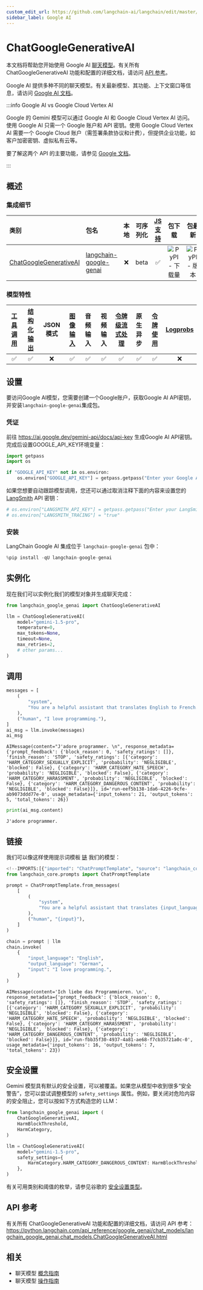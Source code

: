 ```yaml
---
custom_edit_url: https://github.com/langchain-ai/langchain/edit/master/docs/docs/integrations/chat/google_generative_ai.ipynb
sidebar_label: Google AI
---
```

# ChatGoogleGenerativeAI

本文档将帮助您开始使用 Google AI [聊天模型](/docs/concepts/#chat-models)。有关所有 ChatGoogleGenerativeAI 功能和配置的详细文档，请访问 [API 参考](https://python.langchain.com/api_reference/google_genai/chat_models/langchain_google_genai.chat_models.ChatGoogleGenerativeAI.html)。

Google AI 提供多种不同的聊天模型。有关最新模型、其功能、上下文窗口等信息，请访问 [Google AI 文档](https://ai.google.dev/gemini-api/docs/models/gemini)。

:::info Google AI vs Google Cloud Vertex AI

Google 的 Gemini 模型可以通过 Google AI 和 Google Cloud Vertex AI 访问。使用 Google AI 只需一个 Google 账户和 API 密钥。使用 Google Cloud Vertex AI 需要一个 Google Cloud 账户（需签署条款协议和计费），但提供企业功能，如客户加密密钥、虚拟私有云等。

要了解这两个 API 的主要功能，请参见 [Google 文档](https://cloud.google.com/vertex-ai/generative-ai/docs/migrate/migrate-google-ai#google-ai)。

:::

## 概述
### 集成细节

| 类别 | 包名 | 本地 | 可序列化 | [JS 支持](https://js.langchain.com/docs/integrations/chat/google_generativeai) | 包下载 | 包最新 |
| :--- | :--- | :---: | :---: |  :---: | :---: | :---: |
| [ChatGoogleGenerativeAI](https://python.langchain.com/api_reference/google_genai/chat_models/langchain_google_genai.chat_models.ChatGoogleGenerativeAI.html) | [langchain-google-genai](https://python.langchain.com/api_reference/google_genai/index.html) | ❌ | beta | ✅ | ![PyPI - 下载量](https://img.shields.io/pypi/dm/langchain-google-genai?style=flat-square&label=%20) | ![PyPI - 版本](https://img.shields.io/pypi/v/langchain-google-genai?style=flat-square&label=%20) |

### 模型特性
| [工具调用](/docs/how_to/tool_calling) | [结构化输出](/docs/how_to/structured_output/) | JSON模式 | [图像输入](/docs/how_to/multimodal_inputs/) | 音频输入 | 视频输入 | [令牌级流式处理](/docs/how_to/chat_streaming/) | 原生异步 | [令牌使用](/docs/how_to/chat_token_usage_tracking/) | [Logprobs](/docs/how_to/logprobs/) |
| :---: | :---: | :---: | :---: |  :---: | :---: | :---: | :---: | :---: | :---: |
| ✅ | ✅ | ❌ | ✅ | ✅ | ✅ | ✅ | ✅ | ✅ | ❌ |

## 设置

要访问Google AI模型，您需要创建一个Google账户，获取Google AI API密钥，并安装`langchain-google-genai`集成包。

### 凭证

前往 https://ai.google.dev/gemini-api/docs/api-key 生成Google AI API密钥。完成后设置GOOGLE_API_KEY环境变量：


```python
import getpass
import os

if "GOOGLE_API_KEY" not in os.environ:
    os.environ["GOOGLE_API_KEY"] = getpass.getpass("Enter your Google AI API key: ")
```

如果您想要自动跟踪模型调用，您还可以通过取消注释下面的内容来设置您的 [LangSmith](https://docs.smith.langchain.com/) API 密钥：


```python
# os.environ["LANGSMITH_API_KEY"] = getpass.getpass("Enter your LangSmith API key: ")
# os.environ["LANGSMITH_TRACING"] = "true"
```

### 安装

LangChain Google AI 集成位于 `langchain-google-genai` 包中：


```python
%pip install -qU langchain-google-genai
```

## 实例化

现在我们可以实例化我们的模型对象并生成聊天完成：


```python
from langchain_google_genai import ChatGoogleGenerativeAI

llm = ChatGoogleGenerativeAI(
    model="gemini-1.5-pro",
    temperature=0,
    max_tokens=None,
    timeout=None,
    max_retries=2,
    # other params...
)
```

## 调用


```python
messages = [
    (
        "system",
        "You are a helpful assistant that translates English to French. Translate the user sentence.",
    ),
    ("human", "I love programming."),
]
ai_msg = llm.invoke(messages)
ai_msg
```



```output
AIMessage(content="J'adore programmer. \n", response_metadata={'prompt_feedback': {'block_reason': 0, 'safety_ratings': []}, 'finish_reason': 'STOP', 'safety_ratings': [{'category': 'HARM_CATEGORY_SEXUALLY_EXPLICIT', 'probability': 'NEGLIGIBLE', 'blocked': False}, {'category': 'HARM_CATEGORY_HATE_SPEECH', 'probability': 'NEGLIGIBLE', 'blocked': False}, {'category': 'HARM_CATEGORY_HARASSMENT', 'probability': 'NEGLIGIBLE', 'blocked': False}, {'category': 'HARM_CATEGORY_DANGEROUS_CONTENT', 'probability': 'NEGLIGIBLE', 'blocked': False}]}, id='run-eef5b138-1da6-4226-9cfe-ab9073ddd77e-0', usage_metadata={'input_tokens': 21, 'output_tokens': 5, 'total_tokens': 26})
```



```python
print(ai_msg.content)
```
```output
J'adore programmer.
```
## 链接

我们可以像这样使用提示词模板 [链](/docs/how_to/sequence/) 我们的模型：


```python
<!--IMPORTS:[{"imported": "ChatPromptTemplate", "source": "langchain_core.prompts", "docs": "https://python.langchain.com/api_reference/core/prompts/langchain_core.prompts.chat.ChatPromptTemplate.html", "title": "ChatGoogleGenerativeAI"}]-->
from langchain_core.prompts import ChatPromptTemplate

prompt = ChatPromptTemplate.from_messages(
    [
        (
            "system",
            "You are a helpful assistant that translates {input_language} to {output_language}.",
        ),
        ("human", "{input}"),
    ]
)

chain = prompt | llm
chain.invoke(
    {
        "input_language": "English",
        "output_language": "German",
        "input": "I love programming.",
    }
)
```



```output
AIMessage(content='Ich liebe das Programmieren. \n', response_metadata={'prompt_feedback': {'block_reason': 0, 'safety_ratings': []}, 'finish_reason': 'STOP', 'safety_ratings': [{'category': 'HARM_CATEGORY_SEXUALLY_EXPLICIT', 'probability': 'NEGLIGIBLE', 'blocked': False}, {'category': 'HARM_CATEGORY_HATE_SPEECH', 'probability': 'NEGLIGIBLE', 'blocked': False}, {'category': 'HARM_CATEGORY_HARASSMENT', 'probability': 'NEGLIGIBLE', 'blocked': False}, {'category': 'HARM_CATEGORY_DANGEROUS_CONTENT', 'probability': 'NEGLIGIBLE', 'blocked': False}]}, id='run-fbb35f30-4937-4a81-ae68-f7cb35721a0c-0', usage_metadata={'input_tokens': 16, 'output_tokens': 7, 'total_tokens': 23})
```


## 安全设置

Gemini 模型具有默认的安全设置，可以被覆盖。如果您从模型中收到很多“安全警告”，您可以尝试调整模型的 `safety_settings` 属性。例如，要关闭对危险内容的安全阻止，您可以按如下方式构造您的 LLM：


```python
from langchain_google_genai import (
    ChatGoogleGenerativeAI,
    HarmBlockThreshold,
    HarmCategory,
)

llm = ChatGoogleGenerativeAI(
    model="gemini-1.5-pro",
    safety_settings={
        HarmCategory.HARM_CATEGORY_DANGEROUS_CONTENT: HarmBlockThreshold.BLOCK_NONE,
    },
)
```

有关可用类别和阈值的枚举，请参见谷歌的 [安全设置类型](https://ai.google.dev/api/python/google/generativeai/types/SafetySettingDict)。

## API 参考

有关所有 ChatGoogleGenerativeAI 功能和配置的详细文档，请访问 API 参考： https://python.langchain.com/api_reference/google_genai/chat_models/langchain_google_genai.chat_models.ChatGoogleGenerativeAI.html


## 相关

- 聊天模型 [概念指南](/docs/concepts/#chat-models)
- 聊天模型 [操作指南](/docs/how_to/#chat-models)
